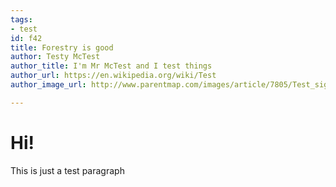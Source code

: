 ```yaml
---
tags:
- test
id: f42
title: Forestry is good
author: Testy McTest
author_title: I'm Mr McTest and I test things
author_url: https://en.wikipedia.org/wiki/Test
author_image_url: http://www.parentmap.com/images/article/7805/Test_sign.jpg

---
```

# Hi!

This is just a test paragraph